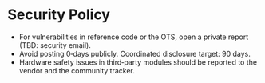 # Security Policy

- For vulnerabilities in reference code or the OTS, open a private report (TBD: security email).
- Avoid posting 0‑days publicly. Coordinated disclosure target: 90 days.
- Hardware safety issues in third‑party modules should be reported to the vendor and the community tracker.
